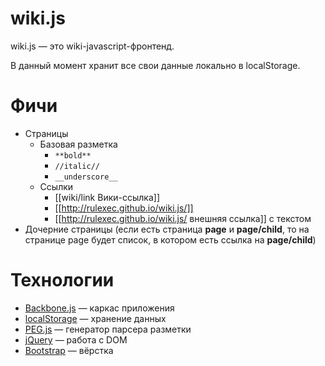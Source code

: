 wiki.js
=======

wiki.js — это wiki-javascript-фронтенд.

В данный момент хранит все свои данные локально в localStorage.

# Фичи
* Страницы
    * Базовая разметка
        * ``**bold**``
        * ``//italic//``
        * ``__underscore__``
    * Ссылки
        * [[wiki/link Вики-ссылка]]
        * [[http://rulexec.github.io/wiki.js/]]
        * [[http://rulexec.github.io/wiki.js/ внешняя ссылка]] с текстом
* Дочерние страницы (если есть страница **page** и **page/child**, то на странице page будет список, в котором есть ссылка на **page/child**)

# Технологии
* [Backbone.js](http://backbonejs.org/) — каркас приложения
* [localStorage](http://www.w3.org/TR/webstorage/) — хранение данных
* [PEG.js](http://pegjs.majda.cz/) — генератор парсера разметки
* [jQuery](http://jquery.com/) — работа с DOM
* [Bootstrap](http://twitter.github.io/bootstrap/) — вёрстка
